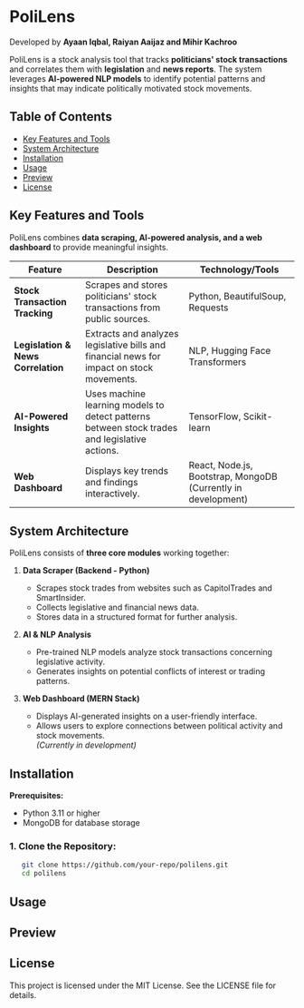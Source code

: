 # PoliLens

Developed by **Ayaan Iqbal, Raiyan Aaijaz and Mihir Kachroo**

PoliLens is a stock analysis tool that tracks **politicians' stock transactions** and correlates them with **legislation** and **news reports**. The system leverages **AI-powered NLP models** to identify potential patterns and insights that may indicate politically motivated stock movements.

## Table of Contents
- [Key Features and Tools](#key-features-and-tools)
- [System Architecture](#system-architecture)
- [Installation](#installation)
- [Usage](#usage)
- [Preview](#preview)
- [License](#license)

## Key Features and Tools
PoliLens combines **data scraping, AI-powered analysis, and a web dashboard** to provide meaningful insights.

| Feature | Description | Technology/Tools |
|---------|-------------|------------------|
| **Stock Transaction Tracking** | Scrapes and stores politicians' stock transactions from public sources. | Python, BeautifulSoup, Requests |
| **Legislation & News Correlation** | Extracts and analyzes legislative bills and financial news for impact on stock movements. | NLP, Hugging Face Transformers |
| **AI-Powered Insights** | Uses machine learning models to detect patterns between stock trades and legislative actions. | TensorFlow, Scikit-learn |
| **Web Dashboard** | Displays key trends and findings interactively. | React, Node.js, Bootstrap, MongoDB (Currently in development) |

## System Architecture
PoliLens consists of **three core modules** working together:

1. **Data Scraper (Backend - Python)**
   - Scrapes stock trades from websites such as CapitolTrades and SmartInsider.
   - Collects legislative and financial news data.
   - Stores data in a structured format for further analysis.

2. **AI & NLP Analysis**
   - Pre-trained NLP models analyze stock transactions concerning legislative activity.
   - Generates insights on potential conflicts of interest or trading patterns.

3. **Web Dashboard (MERN Stack)**
   - Displays AI-generated insights on a user-friendly interface.
   - Allows users to explore connections between political activity and stock movements.  
   *(Currently in development)*

## Installation
**Prerequisites:**
- Python 3.11 or higher
- MongoDB for database storage

### 1. Clone the Repository:
```bash
   git clone https://github.com/your-repo/polilens.git
   cd polilens
```

## Usage

## Preview

## License
This project is licensed under the MIT License. See the LICENSE file for details.
